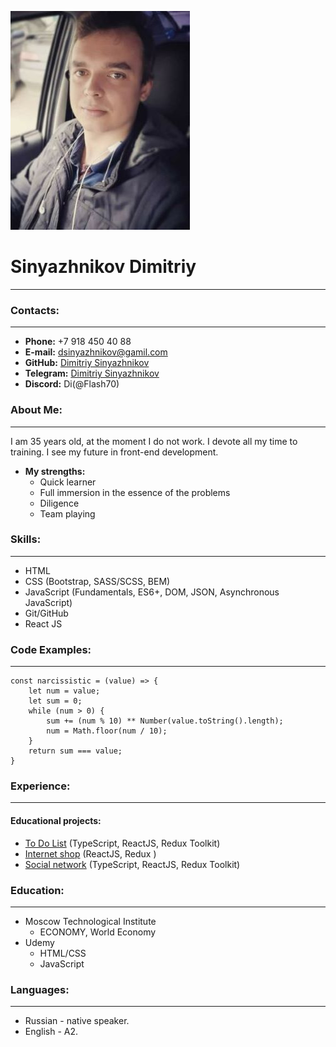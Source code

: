 ![mountains](./images/avatar.jpg)
# Sinyazhnikov Dimitriy

---

### Contacts:

---

* __Phone:__ +7 918 450 40 88
* __E-mail:__ dsinyazhnikov@gamil.com
* __GitHub:__ [Dimitriy Sinyazhnikov](https://github.com/Flash70)
* __Telegram:__ [Dimitriy Sinyazhnikov](https://t.me/DiFlash)
* __Discord:__ Di(@Flash70)

### About Me:

---

I am 35 years old, at the moment I do not work. I devote all my time to training. I see my future in front-end development.

* __My strengths:__
  + Quick learner
  + Full immersion in the essence of the problems
  + Diligence
  + Team playing

### Skills:

---

* HTML
* CSS (Bootstrap, SASS/SCSS, BEM)
* JavaScript (Fundamentals, ES6+, DOM, JSON, Asynchronous JavaScript)
* Git/GitHub
* React JS

### Code Examples:

---

```angular2html
const narcissistic = (value) => {
    let num = value;
    let sum = 0;
    while (num > 0) {
        sum += (num % 10) ** Number(value.toString().length);
        num = Math.floor(num / 10);
    }
    return sum === value;
}
```

### Experience:

---

#### Educational projects:
* [To Do List](https://github.com/Flash70/To-Do-Lists) (TypeScript, ReactJS, Redux Toolkit)
* [Internet shop](https://github.com/Flash70/tote-shop-react) (ReactJS, Redux )
* [Social network](https://github.com/Flash70/social_network) (TypeScript, ReactJS, Redux Toolkit)


### Education:

---
* Moscow Technological Institute
  + ECONOMY, World Economy
* Udemy
  + HTML/CSS
  + JavaScript

### Languages:

---

* Russian - native speaker.
* English - A2.